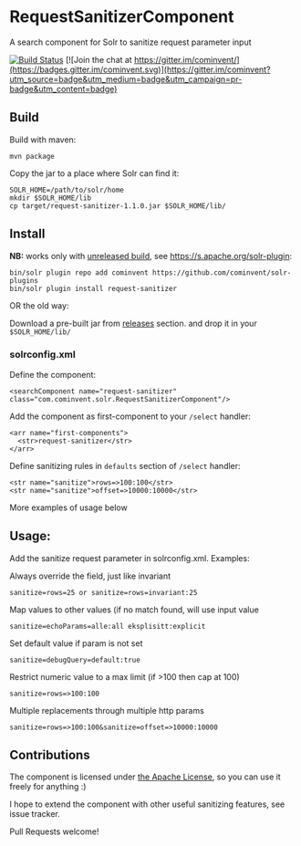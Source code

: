 # RequestSanitizerComponent
A search component for Solr to sanitize request parameter input

[![Build Status](https://travis-ci.org/cominvent/request-sanitizer-component.svg?branch=master)](https://travis-ci.org/cominvent/request-sanitizer-component)
[![Join the chat at https://gitter.im/cominvent/](https://badges.gitter.im/cominvent.svg)](https://gitter.im/cominvent?utm_source=badge&utm_medium=badge&utm_campaign=pr-badge&utm_content=badge)

## Build

Build with maven:

    mvn package

Copy the jar to a place where Solr can find it:

    SOLR_HOME=/path/to/solr/home
    mkdir $SOLR_HOME/lib
    cp target/request-sanitizer-1.1.0.jar $SOLR_HOME/lib/

## Install

**NB:** works only with [unreleased build](http://people.apache.org/~janhoy/dist/), see https://s.apache.org/solr-plugin:

    bin/solr plugin repo add cominvent https://github.com/cominvent/solr-plugins
    bin/solr plugin install request-sanitizer

OR the old way:

Download a pre-built jar from [releases](https://github.com/cominvent/request-sanitizer-component/releases) section.
and drop it in your `$SOLR_HOME/lib/`

### solrconfig.xml

Define the component:

    <searchComponent name="request-sanitizer" class="com.cominvent.solr.RequestSanitizerComponent"/>

Add the component as first-component to your `/select` handler:

    <arr name="first-components">
      <str>request-sanitizer</str>
    </arr>

Define sanitizing rules in `defaults` section of `/select` handler:

    <str name="sanitize">rows=>100:100</str>
    <str name="sanitize">offset=>10000:10000</str>

More examples of usage below

## Usage:
Add the sanitize request parameter in solrconfig.xml. Examples:

Always override the field, just like invariant

    sanitize=rows=25 or sanitize=rows=invariant:25

Map values to other values (if no match found, will use input value

    sanitize=echoParams=alle:all eksplisitt:explicit

Set default value if param is not set

    sanitize=debugQuery=default:true

Restrict numeric value to a max limit (if >100 then cap at 100)

    sanitize=rows=>100:100

Multiple replacements through multiple http params

    sanitize=rows=>100:100&sanitize=offset=>10000:10000

## Contributions

The component is licensed under [the Apache License](LICENSE), so you can
use it freely for anything :)

I hope to extend the component with other useful sanitizing features, see issue tracker.

Pull Requests welcome!

